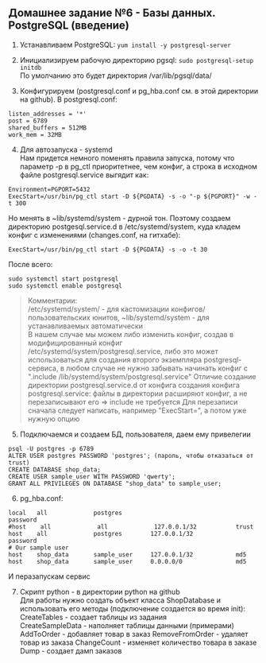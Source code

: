 ## Домашнее задание №6 - Базы данных. PostgreSQL (введение)

1. Устанавливаем PostgreSQL:
```yum install -y postgresql-server```

2. Инициализируем рабочую директорию pgsql:
```sudo postgresql-setup initdb```  
По умолчанию это будет директория /var/lib/pgsql/data/


3. Конфигурируем (postgresql.conf и pg_hba.conf см. в этой директории на github). В postgresql.conf:
```
listen_addresses = '*' 
post = 6789
shared_buffers = 512MB
work_mem = 32MB
```

4. Для автозапуска - systemd  
Нам придется немного поменять правила запуска, потому что параметр -p в pg_ctl приоритетнее, чем конфиг, а строка в исходном файле postgresql.service выгядит как:
```
Environment=PGPORT=5432
ExecStart=/usr/bin/pg_ctl start -D ${PGDATA} -s -o "-p ${PGPORT}" -w -t 300
```
Но менять в ~lib/systemd/system - дурной тон. Поэтому создаем директорию postgesql.service.d в /etc/systemd/system, куда кладем конфиг с изменениями (changes.conf, на гитхабе): 
```
ExecStart=/usr/bin/pg_ctl start -D ${PGDATA} -s -o -t 30
```

После всего: 
```
sudo systemctl start postgresql  
sudo systemctl enable postgresql  
```

> Комментарии:  
> /etc/systemd/system/ - для кастомизации конфигов/пользовательских юнитов, ~lib/systemd/system - для устанавливаемых автоматически  
> В нашем случае мы можем либо изменить конфиг, создав в модифицированный конфиг /etc/systemd/system/postgresql.service, либо это может использоваться для создания второго экземпляра postgresql-сервиса, в любом случае не нужно забывать начинать конфиг с ".include /lib/systemd/system/postgresql.service"
> Отличие создание директории postgresql.service.d от конфига создания конфига postgresql.service: файлы в директории расширяют конфиг, а не перезаписывают его => include не требуется
> Для перезаписи сначала следует написать, например "ExecStart=", а потом уже нужную опцию

5. Подключаемся и создаем БД, пользователя, даем ему привелегии
```
psql -U postgres -p 6789
ALTER USER postgres PASSWORD 'postgres'; (пароль, чтобы отказаться от trust)
CREATE DATABASE shop_data;
CREATE USER sample_user WITH PASSWORD 'qwerty';
GRANT ALL PRIVILEGES ON DATABASE "shop_data" to sample_user;
```

6. pg_hba.conf:
```
local   all             postgres                                password
#host    all             all             127.0.0.1/32           trust
host    all             postgres        127.0.0.1/32            password
# Our sample user
host    shop_data       sample_user     127.0.0.1/32            md5
host    shop_data       sample_user     0.0.0.0/0               md5  
```
И перазапускам сервис

7. Скрипт python - в директории python на github  
Для работы нужно создать объект класса ShopDatabase и использовать его методы (подключение создается во время init):  
CreateTables - создает таблицы из задания  
CreateSampleData - наполняет таблицы данными (примерами) 
AddToOrder - добавляет товар в заказ 
RemoveFromOrder - удаляет товар из заказа 
ChangeCount - изменяет количество товара в заказе 
Dump - создает дамп заказов 
